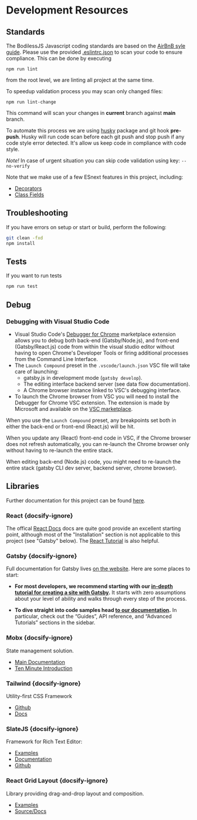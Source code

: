 # Development Resources

## Standards

The BodilessJS Javascript coding standards are based on the [AirBnB syle guide](https://github.com/airbnb/javascript).
Please use the provided [.eslintrc.json](./.eslintrc.json) to scan your code to
ensure compliance. This can be done by executing
```
npm run lint
```
from the root level, we are linting all project at the same time.

To speedup validation process you may scan only changed files:
```
npm run lint-change
```
This command will scan your changes in **current** branch against **main** branch.

To automate this process we are using [husky](https://www.npmjs.com/package/husky) package and git hook **pre-push**.
Husky will run code scan before each git push and stop push if any code style error detected.
It's allow us keep code in compliance with code style.

*Note!* In case of urgent situation you can skip code validation using key: `--no-verify`

Note that we make use of a few ESnext features in this project, including:
- [Decorators](https://github.com/tc39/proposal-decorators)
- [Class Fields](https://github.com/tc39/proposal-class-fields)

## Troubleshooting

If you have errors on setup or start or build, perform the following:

```bash
git clean -fxd
npm install
``` 

## Tests

If you want to run tests 

```bash
npm run test
``` 


## Debug

### Debugging with Visual Studio Code

- Visual Studio Code's [Debugger for Chrome](https://marketplace.visualstudio.com/items?itemName=msjsdiag.debugger-for-chrome)
  marketplace extension allows you to debug both back-end (Gatsby/Node.js),
  and front-end (Gatsby/React.js) code from within the visual studio editor
  without having to open Chrome's Developer Tools or firing additional processes
  from the Command Line Interface.
- The `Launch Compound` preset in the `.vscode/launch.json` VSC file will take care
of launching:
  - gatsby.js in development mode (`gatsby develop`).
  - The editing interface backend server (see data flow documentation).
  - A Chrome browser instance linked to VSC's debugging interface.
- To launch the Chrome browser from VSC you will need to install the Debugger for Chrome VSC
  extension. The extension is made by Microsoft and available on the
  [VSC marketplace](https://marketplace.visualstudio.com/items?itemName=msjsdiag.debugger-for-chrome).

When you use the `Launch Compound` preset, any breakpoints set both in either the back-end
or front-end (React.js) will be hit.

When you update any (React) front-end code in VSC, if the Chrome browser does not refresh
automatically, you can re-launch the Chrome browser only without having to re-launch the entire
stack.

When editing back-end (Node.js) code, you might need to re-launch the entire stack (gatsby CLI dev server,
backend server, chrome browser).

## Libraries

Further documentation for this project can be found [here](../../../).

### React {docsify-ignore}

The offical [React Docs](https://reactjs.org/docs/getting-started.html) docs are
quite good provide an excellent starting point, although most of the
"Installation" section is not applicable to this project (see "Gatsby" below).
The [React Tutorial](https://reactjs.org/tutorial/tutorial.html) is also
helpful.

### Gatsby {docsify-ignore}

Full documentation for Gatsby lives [on the website](https://www.gatsbyjs.org/).
Here are some places to start:

-   **For most developers, we recommend starting with our
    [in-depth tutorial for creating a site with Gatsby](https://www.gatsbyjs.org/tutorial/).**
    It starts with zero assumptions about your level of ability and walks
    through every step of the process.

-   **To dive straight into code samples head [to our documentation](https://www.gatsbyjs.org/docs/).**
    In particular, check out the “Guides”, API reference, and “Advanced
    Tutorials” sections in the sidebar.

### Mobx {docsify-ignore}

State management solution.
- [Main Documentation](https://mobx.js.org/)
- [Ten Minute Introduction](https://mobx.js.org/getting-started.html)

### Tailwind {docsify-ignore}

Utility-first CSS Framework

- [Github](https://github.com/tailwindcss)
- [Docs](https://tailwindcss.com/docs/what-is-tailwind)

### SlateJS {docsify-ignore}

Framework for Rich Text Editor:
- [Examples](https://www.slatejs.org)
- [Documentation](https://docs.slatejs.org/)
- [Github](https://github.com/ianstormtaylor/slate)

### React Grid Layout {docsify-ignore}
 
Library providing drag-and-drop layout and composition.
- [Examples](https://strml.github.io/react-grid-layout/examples/0-showcase.html)
- [Source/Docs](https://github.com/STRML/react-grid-layout)

